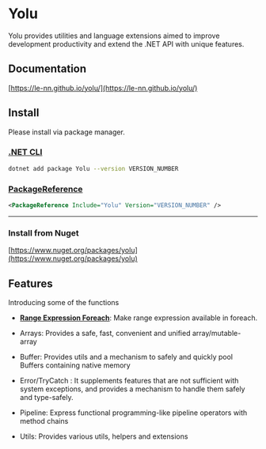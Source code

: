 # Yolu

Yolu provides utilities and language extensions aimed to improve development productivity
and extend the .NET API with unique features. 

## Documentation

[https://le-nn.github.io/yolu/](https://le-nn.github.io/yolu/)

## Install

Please install via package manager.

### [.NET CLI](#tab/tabid-1)

```bash
dotnet add package Yolu --version VERSION_NUMBER
```

### [PackageReference](#tab/tabid-2)

```xml
<PackageReference Include="Yolu" Version="VERSION_NUMBER" />
```

---

### Install from Nuget

[https://www.nuget.org/packages/yolu](https://www.nuget.org/packages/yolu)

## Features

Introducing some of the functions

- **[Range Expression Foreach]([#result](https://le-nn.github.io/yolu/api/Yolu.Foreach.html))**: Make range expression available in foreach.

- Arrays: Provides a safe, fast, convenient and unified array/mutable-array
  
- Buffer: Provides utils and a mechanism to safely and quickly pool Buffers containing native memory

- Error/TryCatch : It supplements features that are not sufficient with system exceptions, and provides a mechanism to handle them safely and type-safely.

- Pipeline: Express functional programming-like pipeline operators with method chains

- Utils: Provides various utils, helpers and extensions
